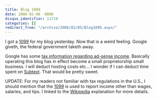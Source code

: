 ```yaml
---
title: Blog 1099
date: 2006-02-06 -0800
disqus_identifier: 11719
categories: []
redirect_from: "/archive/2006/02/05/Blog1099.aspx/"
---
```


I got a [1099](http://en.wikipedia.org/wiki/Form_1099 "IRS Tax Form")
for my blog yesterday. Now that is a weird feeling. Google giveth, the
federal government taketh away.

Google has some [tax information regarding ad-sense
income](https://www.google.com/adsense/taxinfo "Google Adsense Tax Information").
Basically operating this blog has in effect become a small
proprietorship small business. I will deduct hosting costs etc... I
wonder if I can deduct time spent on
[Subtext](http://subtextproject.com/ "Subtext Project Website"). That
would be pretty sweet.

UPDATE: For my readers not familiar with tax regulations in the U.S., I
should mention that the
[1099](http://en.wikipedia.org/wiki/Form_1099 "IRS Tax Form") is used to
report income other than wages, salaries, and tips. I linked to the
[Wikipedia](http://en.wikipedia.org/ "Wikipedia Online Encyclopedia")
explanation for more details.

